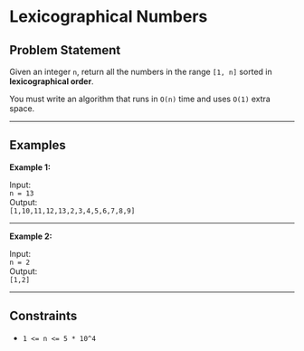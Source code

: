 # Lexicographical Numbers

## Problem Statement

Given an integer `n`, return all the numbers in the range `[1, n]` sorted in **lexicographical order**.

You must write an algorithm that runs in `O(n)` time and uses `O(1)` extra space.

---

## Examples

**Example 1:**

Input:  
`n = 13`  
Output:  
`[1,10,11,12,13,2,3,4,5,6,7,8,9]`

---

**Example 2:**

Input:  
`n = 2`  
Output:  
`[1,2]`

---

## Constraints

- `1 <= n <= 5 * 10^4`
